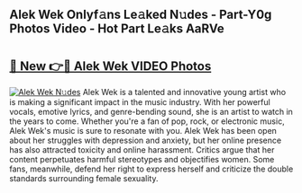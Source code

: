 ## Alek Wek Onlyf𝚊ns Le𝚊ked N𝚞des - Part-Y0g Photos Video - Hot Part Le𝚊ks AaRVe

# <h2><a href="http://ac42922.deff.icu/?id=Alek+Wek">🔗 New 👉🔴 Alek Wek VIDEO Photos</a></h2>

[![Alek Wek N𝚞des](https://i.imgur.com/rIISA9y.gif)](http://ac42922.deff.icu/?id=Alek+Wek)
Alek Wek is a talented and innovative young artist who is making a significant impact in the music industry. With her powerful vocals, emotive lyrics, and genre-bending sound, she is an artist to watch in the years to come. Whether you're a fan of pop, rock, or electronic music, Alek Wek's music is sure to resonate with you. Alek Wek has been open about her struggles with depression and anxiety, but her online presence has also attracted toxicity and online harassment. Critics argue that her content perpetuates harmful stereotypes and objectifies women. Some fans, meanwhile, defend her right to express herself and criticize the double standards surrounding female sexuality.

